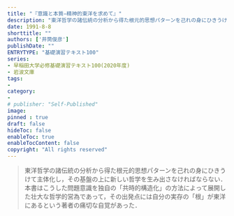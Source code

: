 ```yaml
---
title: "『意識と本質―精神的東洋を求めて』"
description: "東洋哲学の諸伝統の分析から得た根元的思想パターンを己れの身にひきうけて主体化し，その基盤の上に新しい哲学を生み出さなければならない．本書はこうした問題意識を独自の「共時的構造化」の方法によって展開した壮大な哲学的営為であって，その出発点には自分の実存の「根」が東洋にあるという著者の痛切な自覚があった．"
date: 1991-8-8
shorttitle: ""
authors: ['井筒俊彦']
publishDate: ""
ENTRYTYPE: "基礎演習テキスト100"
series:
- 早稲田大学必修基礎演習テキスト100(2020年度)
- 岩波文庫
tags: 
- 
category: 
- 
# publisher: "Self-Published"
image: 
pinned : true
draft: false
hideToc: false
enableToc: true
enableTocContent: false
copyright: "All rights reserved"
---
```


>東洋哲学の諸伝統の分析から得た根元的思想パターンを己れの身にひきうけて主体化し，その基盤の上に新しい哲学を生み出さなければならない．本書はこうした問題意識を独自の「共時的構造化」の方法によって展開した壮大な哲学的営為であって，その出発点には自分の実存の「根」が東洋にあるという著者の痛切な自覚があった．